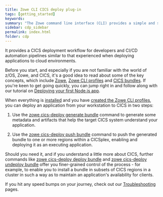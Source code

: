 ```yaml
---
title: Zowe CLI CICS deploy plug-in
tags: [getting_started]
keywords:
summary: "The Zowe command line interface (CLI) provides a simple and streamlined way to interact with IBM z/OS. The cics-deploy plug-in extends the Zowe CLI to deploy applications developed on a workstation to IBM CICS Transaction Server for z/OS (CICS)."
sidebar: cdp_sidebar
permalink: index.html
folder: cdp
---
```


It provides a CICS deployment workflow for developers and CI/CD automation pipelines similar to that experienced when deploying applications to cloud environments.

Before you start, and especially if you are not familiar with the world of z/OS, Zowe, and CICS, it's a good idea to read about some of the key concepts, which include [Zowe](cdp-zowe-and-cli), [Zowe CLI profiles](cdp-zowe-profiles) and [CICS bundles](cdp-cics-bundles). If you're keen to get going quickly, you can jump right in and follow along with our tutorial on [Deploying your first Node.js app](cdp-Deploying-your-first-nodejs-app).

When everything is [installed](cdp-Installing) and you have [created the Zowe CLI profiles](cdp-Creating-Zowe-CLI-profiles), you can deploy an application from your workstation to CICS in two steps:

1. Use the [zowe cics-deploy generate bundle](cdp-CLIReadMe#generate--g--gen) command to generate some metadata and artifacts that help the target CICS system understand your application.

2. Use the [zowe cics-deploy push bundle](cdp-CLIReadMe#push--p) command to push the generated bundle to one or more regions within a CICSplex, enabling and deploying it as an executing application. 

Should you need it, and if you understand a little more about CICS, further commands like [zowe cics-deploy deploy bundle](cdp-CLIReadMe#deploy--d--dep) and [zowe cics-deploy undeploy bundle](cdp-CLIReadMe#undeploy--u--udep) offer you finer-grained control of the process - for example, to enable you to install a bundle in subsets of CICS regions in a cluster in such a way as to maintain an application's availability for clients.

If you hit any speed bumps on your journey, check out our [Troubleshooting](cdp-Troubleshooting-General) pages.
